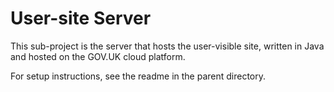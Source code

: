 # User-site Server

This sub-project is the server that hosts the user-visible site, written in Java
and hosted on the GOV.UK cloud platform.

For setup instructions, see the readme in the parent directory.
